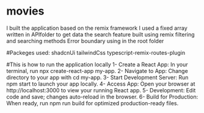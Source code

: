# movies
I built the application based on the remix framework
I used a fixed array written in APIfolder to get data
the search feature built using remix filtering and searching methods
Error boundary using in the root folder

#Packeges used:
shadcnUi
tailwindCss
typescript-remix-routes-plugin


#This is how to run the application locally 
1- Create a React App: In your terminal, run npx create-react-app my-app.
2- Navigate to App: Change directory to your app with cd my-app.
3- Start Development Server: Run npm start to launch your app locally.
4- Access App: Open your browser at http://localhost:3000 to view your running React app.
5- Development: Edit code and save; changes auto-reload in the browser.
6- Build for Production: When ready, run npm run build for optimized production-ready files.
